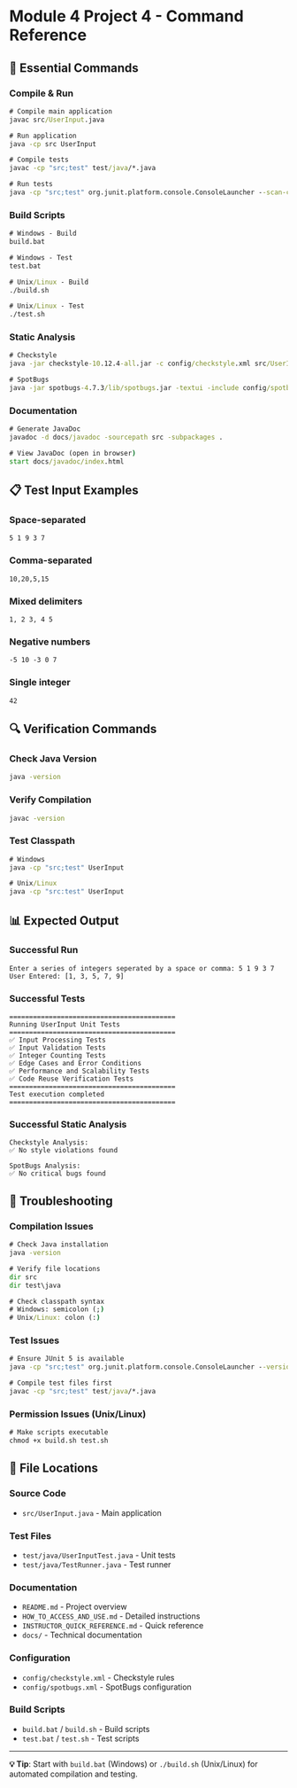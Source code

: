 # Module 4 Project 4 - Command Reference

## 🚀 Essential Commands

### Compile & Run
```cmd
# Compile main application
javac src/UserInput.java

# Run application
java -cp src UserInput

# Compile tests
javac -cp "src;test" test/java/*.java

# Run tests
java -cp "src;test" org.junit.platform.console.ConsoleLauncher --scan-classpath
```

### Build Scripts
```cmd
# Windows - Build
build.bat

# Windows - Test
test.bat

# Unix/Linux - Build
./build.sh

# Unix/Linux - Test
./test.sh
```

### Static Analysis
```cmd
# Checkstyle
java -jar checkstyle-10.12.4-all.jar -c config/checkstyle.xml src/UserInput.java

# SpotBugs
java -jar spotbugs-4.7.3/lib/spotbugs.jar -textui -include config/spotbugs.xml src/
```

### Documentation
```cmd
# Generate JavaDoc
javadoc -d docs/javadoc -sourcepath src -subpackages .

# View JavaDoc (open in browser)
start docs/javadoc/index.html
```

## 📋 Test Input Examples

### Space-separated
```
5 1 9 3 7
```

### Comma-separated
```
10,20,5,15
```

### Mixed delimiters
```
1, 2 3, 4 5
```

### Negative numbers
```
-5 10 -3 0 7
```

### Single integer
```
42
```

## 🔍 Verification Commands

### Check Java Version
```cmd
java -version
```

### Verify Compilation
```cmd
javac -version
```

### Test Classpath
```cmd
# Windows
java -cp "src;test" UserInput

# Unix/Linux
java -cp "src:test" UserInput
```

## 📊 Expected Output

### Successful Run
```
Enter a series of integers seperated by a space or comma: 5 1 9 3 7
User Entered: [1, 3, 5, 7, 9]
```

### Successful Tests
```
==========================================
Running UserInput Unit Tests
==========================================
✅ Input Processing Tests
✅ Input Validation Tests
✅ Integer Counting Tests
✅ Edge Cases and Error Conditions
✅ Performance and Scalability Tests
✅ Code Reuse Verification Tests
==========================================
Test execution completed
==========================================
```

### Successful Static Analysis
```
Checkstyle Analysis:
✅ No style violations found

SpotBugs Analysis:
✅ No critical bugs found
```

## 🚨 Troubleshooting

### Compilation Issues
```cmd
# Check Java installation
java -version

# Verify file locations
dir src
dir test\java

# Check classpath syntax
# Windows: semicolon (;)
# Unix/Linux: colon (:)
```

### Test Issues
```cmd
# Ensure JUnit 5 is available
java -cp "src;test" org.junit.platform.console.ConsoleLauncher --version

# Compile test files first
javac -cp "src;test" test/java/*.java
```

### Permission Issues (Unix/Linux)
```cmd
# Make scripts executable
chmod +x build.sh test.sh
```

## 📁 File Locations

### Source Code
- `src/UserInput.java` - Main application

### Test Files
- `test/java/UserInputTest.java` - Unit tests
- `test/java/TestRunner.java` - Test runner

### Documentation
- `README.md` - Project overview
- `HOW_TO_ACCESS_AND_USE.md` - Detailed instructions
- `INSTRUCTOR_QUICK_REFERENCE.md` - Quick reference
- `docs/` - Technical documentation

### Configuration
- `config/checkstyle.xml` - Checkstyle rules
- `config/spotbugs.xml` - SpotBugs configuration

### Build Scripts
- `build.bat` / `build.sh` - Build scripts
- `test.bat` / `test.sh` - Test scripts

---

**💡 Tip**: Start with `build.bat` (Windows) or `./build.sh` (Unix/Linux) for automated compilation and testing.
